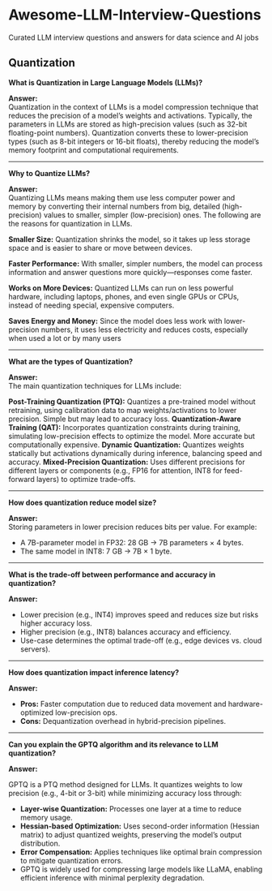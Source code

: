 # Awesome-LLM-Interview-Questions
Curated LLM interview questions and answers for data science and AI jobs

## Quantization
**What is Quantization in Large Language Models (LLMs)?**

**Answer:**  
Quantization in the context of LLMs is a model compression technique that reduces the precision of a model’s weights and activations. Typically, the parameters in LLMs are stored as high-precision values (such as 32-bit floating-point numbers). Quantization converts these to lower-precision types (such as 8-bit integers or 16-bit floats), thereby reducing the model’s memory footprint and computational requirements.

---

**Why to Quantize LLMs?**

**Answer:**  
Quantizing LLMs means making them use less computer power and memory by converting their internal numbers from big, detailed (high-precision) values to smaller, simpler (low-precision) ones. The following are the reasons for quantization in LLMs.

**Smaller Size:** Quantization shrinks the model, so it takes up less storage space and is easier to share or move between devices.

**Faster Performance:** With smaller, simpler numbers, the model can process information and answer questions more quickly—responses come faster.

**Works on More Devices:** Quantized LLMs can run on less powerful hardware, including laptops, phones, and even single GPUs or CPUs, instead of needing special, expensive computers.

**Saves Energy and Money:** Since the model does less work with lower-precision numbers, it uses less electricity and reduces costs, especially when used a lot or by many users

---

**What are the types of Quantization?**

**Answer:**  
The main quantization techniques for LLMs include:

**Post-Training Quantization (PTQ):** Quantizes a pre-trained model without retraining, using calibration data to map weights/activations to lower precision. Simple but may lead to accuracy loss.
**Quantization-Aware Training (QAT):** Incorporates quantization constraints during training, simulating low-precision effects to optimize the model. More accurate but computationally expensive.
**Dynamic Quantization:** Quantizes weights statically but activations dynamically during inference, balancing speed and accuracy.
**Mixed-Precision Quantization:** Uses different precisions for different layers or components (e.g., FP16 for attention, INT8 for feed-forward layers) to optimize trade-offs.

---

**How does quantization reduce model size?**  

**Answer:**  
Storing parameters in lower precision reduces bits per value. For example:  
- A 7B-parameter model in FP32: 28 GB → 7B parameters × 4 bytes.  
- The same model in INT8: 7 GB → 7B × 1 byte.  

---

**What is the trade-off between performance and accuracy in quantization?**  

**Answer:**  
- Lower precision (e.g., INT4) improves speed and reduces size but risks higher accuracy loss.  
- Higher precision (e.g., INT8) balances accuracy and efficiency.  
- Use-case determines the optimal trade-off (e.g., edge devices vs. cloud servers).  

---

**How does quantization impact inference latency?**  

**Answer:**  
- **Pros:** Faster computation due to reduced data movement and hardware-optimized low-precision ops.  
- **Cons:** Dequantization overhead in hybrid-precision pipelines.

---
**Can you explain the GPTQ algorithm and its relevance to LLM quantization?**

**Answer:**

GPTQ is a PTQ method designed for LLMs. It quantizes weights to low precision (e.g., 4-bit or 3-bit) while minimizing accuracy loss through:

- **Layer-wise Quantization:** Processes one layer at a time to reduce memory usage.
- **Hessian-based Optimization:** Uses second-order information (Hessian matrix) to adjust quantized weights, preserving the model’s output distribution.
- **Error Compensation:** Applies techniques like optimal brain compression to mitigate quantization errors.
- GPTQ is widely used for compressing large models like LLaMA, enabling efficient inference with minimal perplexity degradation.


